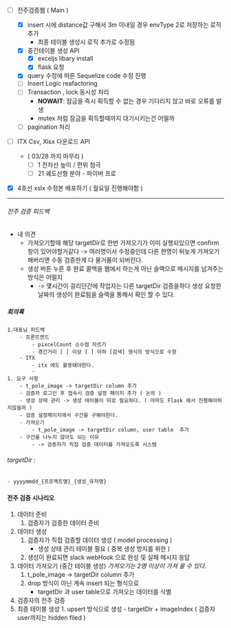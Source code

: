 - [ ] 전주검증웹 ( Main )
	- [x] insert 시에 distance값 구해서 3m 이내일 경우 envType 2로 저장하는 로직 추가 
		- 최종 테이블 생성시 로직 추가로 수정됨 
	- [x] 중간테이블 생성 API 
		- [x] exceljs libary install 
		- [x] flask 요청 
	- [x] query 수정에 따른 Sequelize code 수정 진행 
	- [ ] Insert Logic reafactoring 
	- [ ] Transaction , lock  동시성 처리 
		- **NOWAIT**: 잠금을 즉시 획득할 수 없는 경우 기다리지 않고 바로 오류를 발생
		- mutex 처럼 잠금을 획득할때까지 대기시키는건 어떨까 
	- [ ] pagination 처리  
- [ ] ITX Csv, Xlsx 다운로드 API 
	-  ( 03/28 까지 마무리 )
		- [ ]  1 전차선 높이 / 편위 첨극 
		- [ ] 21 궤도선형 분야 - 파이버 프로 
- [x] 4호선 xslx 수정본 배포하기 ( 월요일 진행해야함 )


---

###### 전주 검증 피드백 
- 내 의견
	- 가져오기할때 해당 targetDir로 한번 가져오기가 이미 실행되있으면 confirm 창이 있어야할거같다 -> 여러명이서 수정중인데 다른 한명이 뒤늦게 가져오기해버리면 수동 검증한게 다 물거품이 되버린다. 
	- 생성 버튼 누른 후 완료 콜백을 웹에서 하는게 아닌 슬랙으로 메시지를 넘겨주는 방식은 어떨지 
		- -> 몇시간이 걸리던간에 작업자는 다른 targetDir 검증을하다 생성 요청한 날짜의 생성이 완료됨을 슬랙을 통해서 확인 할 수 있다. 


##### 회의록 
	1.대표님 피드백
		- 프론트엔드
			- pixcelCount 소수점 자르기 
			- 경간거리 [ ] 이상 [ ] 이하 [검색] 형식의 방식으로 수정 
		- ITX
			- itx 에도 활용돼야한다. 
			- 
	1. 요구 사항
		- t_pole_image -> targetDir column 추가 
		- 검증자 로그인 후 접속시 검증 설정 페이지 추가 ( 논의 )
		- 생성 상태 관리 -> 생성 테이블이 따로 필요하다. ( 아마도 Flask 에서 진행해야하지않을까 ) 
		- 검증 설정페이지에서 구간을 구해야한다. 
		- 가져오기 
			- t_pole_image -> targetDir column, user table  추가 
		- 구간을 나누지 않아도 되는 이유 
			- -> 검증자가 직접 검증 데이터를 가져오도록 시스템 

###### targetDir :
	- yyyymmdd_{프로젝트명}_{생성_유저명}


#### 전주 검증 시나리오 
1. 데이터 준비  
	1. 검증자가 검증한 데이터 준비 
2. 데이터 생성
	1. 검증자가 직접 검증할 데이터 생성 ( model processing )
		- 생성 상태 관리 테이블 필요 ( 중복 생성 방지를 위한 )
	2. 생성이 완료되면 slack webHook 으로 완성 및 실패 메시지 응답 
3.  데이터 가져오기  (중간 테이블 생성)  *가져오기는 2명 이상이 가져 올 수 있다.*
	1. t_pole_image -> targetDir column  추가 
	2. drop 방식이 아닌 계속 insert 되는 형식으로 
		- targetDir 과 user table으로 가져오는 데이터를 식별 
4. 검증자의 전주 검증 
5. 최종 테이블 생성
		1. upsert 방식으로 생성 
			-  targetDir + imageIndex ( 검증자 user까지는 hidden filed )











